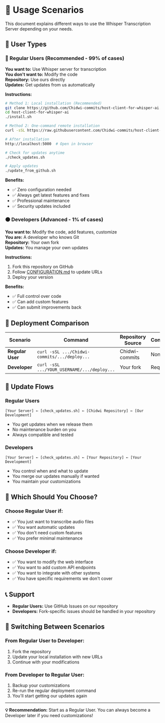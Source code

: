 # 🎯 Usage Scenarios

This document explains different ways to use the Whisper Transcription Server depending on your needs.

## 👥 User Types

### 🔵 Regular Users (Recommended - 99% of cases)

**You want to:** Use Whisper server for transcription  
**You don't want to:** Modify the code  
**Repository:** Use ours directly  
**Updates:** Get updates from us automatically

**Instructions:**
```bash
# Method 1: Local installation (Recommended)
git clone https://github.com/Chidwi-commits/host-client-for-whisper-ai.git
cd host-client-for-whisper-ai
./install.sh

# Method 2: One-command remote installation  
curl -sSL https://raw.githubusercontent.com/Chidwi-commits/host-client-for-whisper-ai/main/deploy_from_github.sh | bash

# After installation
http://localhost:5000  # Open in browser

# Check for updates anytime
./check_updates.sh

# Apply updates
./update_from_github.sh
```

**Benefits:**
- ✅ Zero configuration needed
- ✅ Always get latest features and fixes
- ✅ Professional maintenance
- ✅ Security updates included

### 🟠 Developers (Advanced - 1% of cases)

**You want to:** Modify the code, add features, customize  
**You are:** A developer who knows Git  
**Repository:** Your own fork  
**Updates:** You manage your own updates

**Instructions:**
1. Fork this repository on GitHub
2. Follow [CONFIGURATION.md](CONFIGURATION.md) to update URLs
3. Deploy your version

**Benefits:**
- ✅ Full control over code
- ✅ Can add custom features
- ✅ Can submit improvements back

## 🚀 Deployment Comparison

| Scenario | Command | Repository Source | Configuration |
|----------|---------|------------------|---------------|
| **Regular User** | `curl -sSL .../Chidwi-commits/.../deploy...` | Chidwi-commits | None needed |
| **Developer** | `curl -sSL .../YOUR_USERNAME/.../deploy...` | Your fork | Required |

## 🔄 Update Flows

### Regular Users
```
[Your Server] ← [check_updates.sh] ← [Chidwi Repository] ← [Our Development]
```
- You get updates when we release them
- No maintenance burden on you
- Always compatible and tested

### Developers  
```
[Your Server] ← [check_updates.sh] ← [Your Repository] ← [Your Development]
```
- You control when and what to update
- You merge our updates manually if wanted
- You maintain your customizations

## 🤔 Which Should You Choose?

### Choose **Regular User** if:
- ✅ You just want to transcribe audio files
- ✅ You want automatic updates
- ✅ You don't need custom features
- ✅ You prefer minimal maintenance

### Choose **Developer** if:
- ✅ You want to modify the web interface
- ✅ You want to add custom API endpoints
- ✅ You want to integrate with other systems
- ✅ You have specific requirements we don't cover

## 📞 Support

- **Regular Users:** Use GitHub Issues on our repository
- **Developers:** Fork-specific issues should be handled in your repository

## 🔄 Switching Between Scenarios

### From Regular User to Developer:
1. Fork the repository
2. Update your local installation with new URLs
3. Continue with your modifications

### From Developer to Regular User:
1. Backup your customizations
2. Re-run the regular deployment command
3. You'll start getting our updates again

---

**💡 Recommendation:** Start as a Regular User. You can always become a Developer later if you need customizations! 